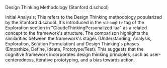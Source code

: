 Design Thinking Methodology (Stanford d.school)

Initial Analysis:
This refers to the Design Thinking methodology popularized by the Stanford d.school. It's introduced in the `<thought>` tag of the Exploration section in "ClaudeThinkingPersonalized.lua" as a related concept to the framework's structure. The comparison highlights the similarities between the framework's stages (Understanding, Analysis, Exploration, Solution Formulation) and Design Thinking's phases (Empathize, Define, Ideate, Prototype/Test). This suggests that the cognitive framework incorporates design thinking principles, such as user-centeredness, iterative prototyping, and a bias towards action. 